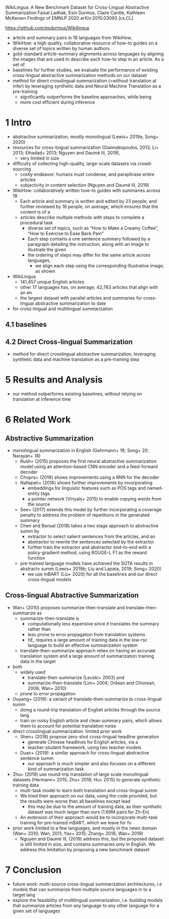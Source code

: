 WikiLingua: A New Benchmark Dataset for Cross-Lingual Abstractive Summarization
Faisal Ladhak, Esin Durmus, Claire Cardie, Kathleen McKeown
Findings of EMNLP 2020 arXiv:2010.03093 [cs.CL]

https://github.com/esdurmus/Wikilingua

* article and summary pairs in 18 languages from WikiHow,
* WikiHow: a high quality, collaborative resource of how-to guides on a diverse
  set of topics written by human authors
* gold-standard article-summary alignments across languages by aligning the
  images that are used to describe each how-to step in an article. As a set of
* baselines for further studies, we evaluate the performance of existing
  cross-lingual abstractive summarization methods on our dataset
* method for direct crosslingual summarization (=without translation at infer)
  by leveraging synthetic data and Neural Machine Translation as a pre-training
  * significantly outperforms the baseline approaches, while being
  * more cost efficient during inference

# 1 Intro

* abstractive summarization, mostly monolingual (Lewis+ 2019a; Song+ 2020)
* resources for cross-lingual summarization
  (Giannakopoulos, 2013; Li+ 2013; Elhadad+ 2013; Nguyen and Daumé III, 2019),
  * very limited in size
* difficulty of collecting high-quality, large-scale datasets via crowd-sourcing
  * costly endeavor: humans must condense, and paraphrase entire articles
  * subjectivity in content selection (Nguyen and Daumé III, 2019)
* WikiHow: collaboratively written how-to guides with summaries across 18
  * Each article and summary is written and edited by 23 people, and further
    reviewed by 16 people, on average, which ensures that the content is of a
  * articles describe multiple methods with steps to complete a procedural task
    * diverse set of topics, such as “How to Make a Creamy Coffee”, “How to
      Exercise to Ease Back Pain”
    * Each step contains a one sentence summary followed by a paragraph
      detailing the instruction, along with an image to illustrate the given
    * the ordering of steps may differ for the same article across languages,
      * we align each step using the corresponding illustrative image, as shown
* WikiLingua
  * 141,457 unique English articles
  * other 17 languages has, on average, 42,783 articles that align with an en
  * the largest dataset with parallel articles and summaries for cross-lingual
    abstractive summarization to date
* for cross-lingual and multilingual summarization

## 4.1 baselines

## 4.2 Direct Cross-lingual Summarization

* method for direct crosslingual abstractive summarization, leveraging synthetic
  data and machine translation as a pre-training step

# 5 Results and Analysis

* our method outperforms existing baselines, without relying on translation at
  inference time

# 6 Related Work

## Abstractive Summarization

* monolingual summarization in English (Gehrmann+ 18; Song+ 20; Narayan+ 18)
  * Rush+ (2015) proposes the first neural abstractive summarization model using
    an attention-based CNN encoder and a feed-forward decoder
  * Chopra+ (2016) shows improvements using a RNN for the decoder
  * Nallapati+ (2016) shows further improvements by incorporating
    * embeddings for linguistic features such as POS tags and named-entity tags
    * a pointer network (Vinyals+ 2015) to enable copying words from the source
  * See+ (2017) extends this model by further incorporating a coverage penalty
    to address the problem of repetitions in the generated summary
  * Chen and Bansal (2018) takes a two stage approach to abstractive summ by
    * extractor to select salient sentences from the articles, and an
    * abstractor to rewrite the sentences selected by the extractor
    * further train the extractor and abstractor end-to-end with a
      policy-gradient method, using ROUGE-L F1 as the reward function
  * pre-trained language models have achieved the SOTA results in abstractv summ
    (Lewis+ 2019b; Liu and Lapata, 2019; Song+ 2020)
    * we use mBART (Liu+ 2020) for all the baselines and our direct
      cross-lingual models

## Cross-lingual Abstractive Summarization

* Wan+ (2010) proposes summarize-then-translate and translate-then-summarize as
  * summarize-then-translate is
    * computationally less expensive since it translates the summary rather than
    * less prone to error propagation from translation systems
    * hE, requires a large amount of training data in the low-rsc language to
      build an effective summarization system
  * translate-then-summarize approach relies on having an accurate translation
    system and a large amount of summarization training data in the target
* both
  * widely used
    * translate-then-summarize (Leuski+ 2003) and
    * summarize-then-translate (Lim+ 2004; Orăsan and Chiorean, 2008; Wan+ 2010)
  * prone to error propagation
* Ouyang+ (2019): a variant of translate-then-summarize to cross-lingual summ
  * doing a round-trip translation of English articles through the source lang
  * train on noisy English article and clean summary pairs, which allows them
    to account for potential translation noise
* direct crosslingual summarization: limited prior work
  * Shen+ (2018) propose zero-shot cross-lingual headline generation
    * generate Chinese headlines for English articles, via a
    * teacher-student framework, using two teacher models
  * Duan+ (2019): a similar approach for cross-lingual abstractive sentence summ
    * our approach is much simpler and also focuses on a different kind of
      summarization task
* Zhu+ (2019) use round-trip translation of large scale monolingual datasets
  (Hermann+ 2015; Zhu+ 2018; Hu+ 2015) to generate synthetic training data
  * multi-task model to learn both translation and cross-lingual summ
  * We tried their approach on our data, using the code provided, but the
    results were worse than all baselines except lead
    * this may be due to the amount of training data, as
      their synthetic dataset was much larger than ours (1.69M pairs for Zh-En)
  * An extension of their approach would be to
    incorporate multi-task training for pre-trained mBART, which we leave for fu
* prior work limited to a few languages, and mostly in the news domain
  (Wan+ 2010; Wan, 2011; Yao+ 2015; Zhang+ 2016; Wan+ 2019)
  * Nguyen and Daumé III, (2019) address this, but the proposed dataset is still
    limited in size, and contains summaries only in English. We address this
    limitation by proposing a new benchmark dataset

# 7 Conclusion

* future work: multi-source cross-lingual summarization architectures, i.e
  models that can summarize from multiple source languages in to a target lang
* explore the feasibility of multilingual summarization, i.e. building models
  that summarize articles from any language to any other language for a given
  set of languages
